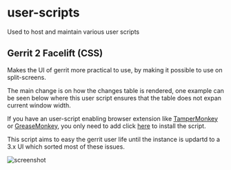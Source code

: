 # user-scripts
Used to host and maintain various user scripts

## Gerrit 2 Facelift (CSS)

Makes the UI of gerrit more practical to use, by making it possible to use on split-screens.

The main change is on how the changes table is rendered, one example can be seen below where this user script ensures that the table does not expan current window width. 

If you have an user-script enabling browser extension like [TamperMonkey](https://www.tampermonkey.net/) or [GreaseMonkey](https://github.com/greasemonkey/greasemonkey), you only need to add click [here](https://github.com/ssbarnea/user-scripts/raw/master/src/gerrit2-facelift.user.js) to install the script.

This script aims to easy the gerrit user life until the instance is updartd to a 3.x UI which sorted most of these issues.

![screenshot](https://sbarnea.com/ss/Screen-Shot-2020-09-16-10-06-49.11.png)
